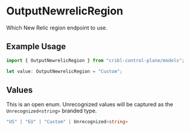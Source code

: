 # OutputNewrelicRegion

Which New Relic region endpoint to use.

## Example Usage

```typescript
import { OutputNewrelicRegion } from "cribl-control-plane/models";

let value: OutputNewrelicRegion = "Custom";
```

## Values

This is an open enum. Unrecognized values will be captured as the `Unrecognized<string>` branded type.

```typescript
"US" | "EU" | "Custom" | Unrecognized<string>
```